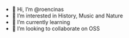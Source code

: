 - 👋 Hi, I’m @roencinas
- 👀 I’m interested in History, Music and Nature
- 🌱 I’m currently learning
- 💞️ I’m looking to collaborate on OSS
